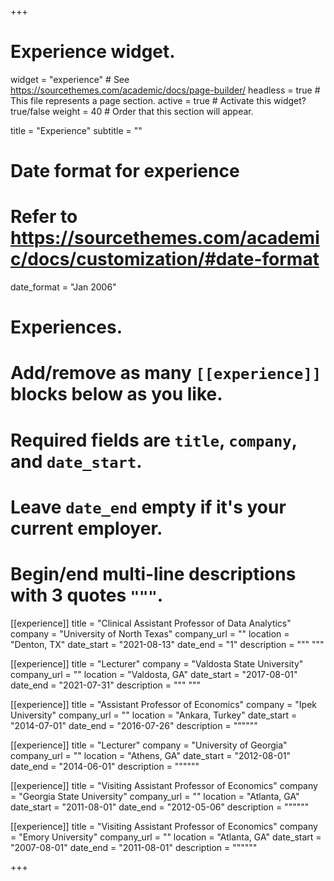 +++
# Experience widget.
widget = "experience"  # See https://sourcethemes.com/academic/docs/page-builder/
headless = true  # This file represents a page section.
active = true  # Activate this widget? true/false
weight = 40  # Order that this section will appear.

title = "Experience"
subtitle = ""

# Date format for experience
#   Refer to https://sourcethemes.com/academic/docs/customization/#date-format
date_format = "Jan 2006"

# Experiences.
#   Add/remove as many `[[experience]]` blocks below as you like.
#   Required fields are `title`, `company`, and `date_start`.
#   Leave `date_end` empty if it's your current employer.
#   Begin/end multi-line descriptions with 3 quotes `"""`.
[[experience]]
  title = "Clinical Assistant Professor of Data Analytics"
  company = "University of North Texas"
  company_url = ""
  location = "Denton, TX"
  date_start = "2021-08-13"
  date_end = "1"
  description = """
  """

[[experience]]
  title = "Lecturer"
  company = "Valdosta State University"
  company_url = ""
  location = "Valdosta, GA"
  date_start = "2017-08-01"
  date_end = "2021-07-31"
  description = """
  """


[[experience]]
  title = "Assistant Professor of Economics"
  company = "Ipek University"
  company_url = ""
  location = "Ankara, Turkey"
  date_start = "2014-07-01"
  date_end = "2016-07-26"
  description = """"""


[[experience]]
  title = "Lecturer"
  company = "University of Georgia"
  company_url = ""
  location = "Athens, GA"
  date_start = "2012-08-01"
  date_end = "2014-06-01"
  description = """"""
  
  
  [[experience]]
  title = "Visiting Assistant Professor of Economics"
  company = "Georgia State University"
  company_url = ""
  location = "Atlanta, GA"
  date_start = "2011-08-01"
  date_end = "2012-05-06"
  description = """"""
  
  [[experience]]
  title = "Visiting Assistant Professor of Economics"
  company = "Emory University"
  company_url = ""
  location = "Atlanta, GA"
  date_start = "2007-08-01"
  date_end = "2011-08-01"
  description = """"""
  

+++
